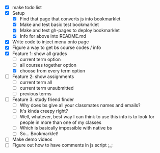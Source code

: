 

- [x] make todo list
- [x] Setup
  - [x] Find that page that converts js into bookmarklet
  - [x] Make and test basic test bookmarklet
  - [x] Make and test gh-pages to deploy bookmarklet
  - [x] Info for above into README.md
- [x] Write code to inject menu onto page
- [x] Figure a way to get bs course codes / info
- [x] Feature 1: show all grades
  - [ ] current term option
  - [ ] all courses together option
  - [x] choose from every term option
- [ ] Feature 2: show assignments
  - [ ] current term all
  - [ ] current term unsubmitted
  - [ ] previous terms
- [ ] Feature 3: study friend finder
  - [ ] Why does bs give all your classmates names and emails?
  - [ ] It's kinda creepy right?
  - [ ] Well, whatever, best way I can think to use this info is to look for people in more than one of my classes
  - [ ] Which is basically impossible with native bs
  - [ ] So... Bookmarklet!
- [ ] Make demo videos
- [ ] Figure out how to have comments in js script ;_;
